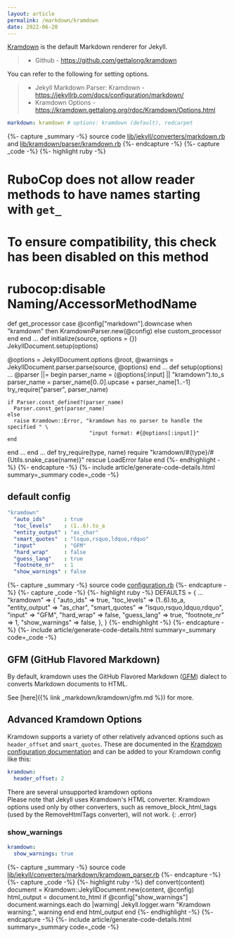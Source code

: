```yaml
---
layout: article
permalink: /markdown/kramdown
date: 2022-06-20
---
```


[kramdown-github]: https://github.com/gettalong/kramdown
[jekyll-github]: https://github.com/jekyll/jekyll

[Kramdown](https://kramdown.gettalong.org/index.html) is the default Markdown renderer for Jekyll.

> + Github - <https://github.com/gettalong/kramdown>

You can refer to the following for setting options.

> + Jekyll Markdown Parser: Kramdown - <https://jekyllrb.com/docs/configuration/markdown/>
> + Kramdown Options - <https://kramdown.gettalong.org/rdoc/Kramdown/Options.html>

```yml
markdown: kramdown # options: kramdown (default), redcarpet
```

{%- capture _summary -%}
source code <a href='https://github.com/jekyll/jekyll/blob/master/lib/jekyll/converters/markdown.rb'>lib/jekyll/converters/markdown.rb</a> and <a href='https://github.com/gettalong/kramdown/blob/master/lib/kramdown/parser/kramdown.rb'>lib/kramdown/parser/kramdown.rb</a>
{%- endcapture -%}
{%- capture _code -%}
{%- highlight ruby -%}
# RuboCop does not allow reader methods to have names starting with `get_`
# To ensure compatibility, this check has been disabled on this method
#
# rubocop:disable Naming/AccessorMethodName
def get_processor
  case @config["markdown"].downcase
  when "kramdown" then KramdownParser.new(@config)
  else
    custom_processor
  end
end
...
def initialize(source, options = {})
  JekyllDocument.setup(options)

  @options = JekyllDocument.options
  @root, @warnings = JekyllDocument.parser.parse(source, @options)
end
...
def setup(options)
  ...
  @parser  ||= begin
    parser_name = (@options[:input] || "kramdown").to_s
    parser_name = parser_name[0..0].upcase + parser_name[1..-1]
    try_require("parser", parser_name)

    if Parser.const_defined?(parser_name)
      Parser.const_get(parser_name)
    else
      raise Kramdown::Error, "kramdown has no parser to handle the specified " \
                              "input format: #{@options[:input]}"
    end
  end
  ...
end
...
def try_require(type, name)
  require "kramdown/#{type}/#{Utils.snake_case(name)}"
rescue LoadError
  false
end
{%- endhighlight -%}
{%- endcapture -%}
{%- include article/generate-code-details.html summary=_summary code=_code -%}

## default config

```yml
"kramdown"
  "auto_ids"      : true
  "toc_levels"    : (1..6).to_a
  "entity_output" : "as_char"
  "smart_quotes"  : "lsquo,rsquo,ldquo,rdquo"
  "input"         : "GFM"
  "hard_wrap"     : false
  "guess_lang"    : true
  "footnote_nr"   : 1
  "show_warnings" : false
```

{%- capture _summary -%}
source code <a href='https://github.com/jekyll/jekyll/blob/master/lib/jekyll/configuration.rb'>configuration.rb</a>
{%- endcapture -%}
{%- capture _code -%}
{%- highlight ruby -%}
DEFAULTS = {
  ...
  "kramdown"            => {
    "auto_ids"      => true,
    "toc_levels"    => (1..6).to_a,
    "entity_output" => "as_char",
    "smart_quotes"  => "lsquo,rsquo,ldquo,rdquo",
    "input"         => "GFM",
    "hard_wrap"     => false,
    "guess_lang"    => true,
    "footnote_nr"   => 1,
    "show_warnings" => false,
  },
}
{%- endhighlight -%}
{%- endcapture -%}
{%- include article/generate-code-details.html summary=_summary code=_code -%}

## GFM (GitHub Flavored Markdown)

By default, kramdown uses the GitHub Flavored Markdown ([GFM](https://github.com/kramdown/parser-gfm)) dialect to converts Markdown documents to HTML.

See [here]({% link _markdown/kramdown/gfm.md %}) for more.

## Advanced Kramdown Options

Kramdown supports a variety of other relatively advanced options such as `header_offset` and `smart_quotes`. These are documented in the [Kramdown configuration documentation](https://kramdown.gettalong.org/options.html) and can be added to your Kramdown config like this:

```yml
kramdown:
  header_offset: 2
```

There are several unsupported kramdown options\
Please note that Jekyll uses Kramdown's HTML converter. Kramdown options used only by other converters, such as remove_block_html_tags (used by the RemoveHtmlTags converter), will not work.
{: .error}

### show_warnings

```yml
kramdown:
  show_warnings: true
```

{%- capture _summary -%}
source code <a href='https://github.com/jekyll/jekyll/blob/master/lib/jekyll/converters/markdown/kramdown_parser.rb'>lib/jekyll/converters/markdown/kramdown_parser.rb</a>
{%- endcapture -%}
{%- capture _code -%}
{%- highlight ruby -%}
def convert(content)
  document = Kramdown::JekyllDocument.new(content, @config)
  html_output = document.to_html
  if @config["show_warnings"]
    document.warnings.each do |warning|
      Jekyll.logger.warn "Kramdown warning:", warning
    end
  end
  html_output
end
{%- endhighlight -%}
{%- endcapture -%}
{%- include article/generate-code-details.html summary=_summary code=_code -%}
